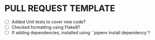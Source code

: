 # PULL REQUEST TEMPLATE

- [ ] Added Unit tests to cover new code?
- [ ] Checked formatting using Flake8?
- [ ] If adding dependencies, installed using ``pipenv install dependency`?
